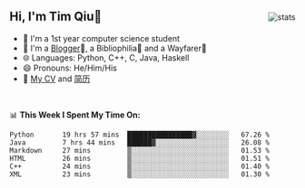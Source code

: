 <p>
<img src="https://github-readme-stats.vercel.app/api?username=qyxtim&show_icons=true" alt="stats" align="right" style="padding-top:20px"/>
</p>

## Hi, I'm Tim Qiu👋

- 🔭 I'm a 1st year computer science student
- 🌱 I'm a [Blogger](https://blog.blinkstar.cn)📝, a Bibliophilia📕 and a Wayfarer🚶
- 🌐 Languages: Python, C++, C, Java, Haskell
- 😄 Pronouns: He/Him/His
- 📄 [My CV](./cv.pdf) and [简历](./cv-ch.pdf)

<br>

📊 **This Week I Spent My Time On:**
<!--START_SECTION:waka-->

```text
Python       19 hrs 57 mins  ████████████████▓░░░░░░░░   67.26 %
Java         7 hrs 44 mins   ██████▓░░░░░░░░░░░░░░░░░░   26.08 %
Markdown     27 mins         ▒░░░░░░░░░░░░░░░░░░░░░░░░   01.53 %
HTML         26 mins         ▒░░░░░░░░░░░░░░░░░░░░░░░░   01.51 %
C++          24 mins         ▒░░░░░░░░░░░░░░░░░░░░░░░░   01.40 %
XML          23 mins         ▒░░░░░░░░░░░░░░░░░░░░░░░░   01.30 %
```

<!--END_SECTION:waka-->
